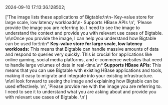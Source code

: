 2024-09-10 17:13:36.128502;

['The image lists these applications of Bigtable:\n\n- Key-value store for large scale, low latency workloads\n- Supports HBase APIs \n', 'Please provide the image you are referring to. I need to see the image to understand the context and provide you with relevant use cases of Bigtable. \n\nOnce you provide the image, I can help you understand how Bigtable can be used for:\n\n* **Key-value store for large scale, low latency workloads:** This means that Bigtable can handle massive amounts of data and respond to queries very quickly. This is crucial for applications like online gaming, social media platforms, and e-commerce websites that need to handle large volumes of data in real-time.\n* **Supports HBase APIs:** This means that you can use Bigtable with existing HBase applications and tools, making it easy to migrate and integrate into your existing infrastructure. \n\nI look forward to seeing the image and explaining how Bigtable can be used effectively. \n', 'Please provide me with the image you are referring to. I need to see it to understand what you are asking about and provide you with relevant use cases of Bigtable. \n']